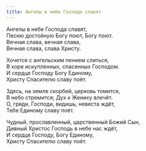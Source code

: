 ```yaml
---
title: Ангелы в небе Господа славят
---
```


Ангелы в небе Господа славят,  
Песню достойную Богу поют, Богу поют.   
Вечная слава, вечная слава,  
Вечная слава, слава Христу. 

Хочется с ангельским пением слиться,  
В хоре искупленных, спасенных Господом.  
И сердце Господу Богу Единому,  
Христу Спасителю славу поёт.

Здесь, на земле скорбей, церковь томится,  
В небо стремится; Дух к Жениху влечёт.  
О, гряди, Господи, видишь, невеста ждёт,  
Тебе Единому славу поёт.

Чудный, прославленный, царственный Божий Сын,  
Дивный Христос Господь в небе нас ждёт,  
И сердце Господу, Богу Единому,  
Христу Спасителю славу поёт.
